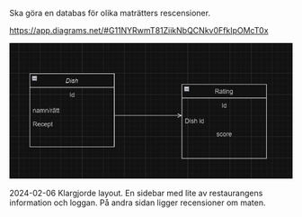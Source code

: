 Ska göra en databas för olika maträtters rescensioner.


https://app.diagrams.net/#G11NYRwmT81ZiikNbQCNkv0FfkIpOMcT0x

![alt](drawiomat.JPG)

2024-02-06
Klargjorde layout. En sidebar med lite av restaurangens information och loggan.
På andra sidan ligger recensioner om maten.